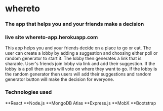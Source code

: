 # whereto

### The app that helps you and your friends make a decision

### live site whereto-app.herokuapp.com

This app helps you and your friends decide on a place to go or eat. The user can create a lobby by adding a suggestion and choosing either poll or random generator to start it. The lobby then generates a link that is sharable. User's friends join lobby via link and add their suggestion. If the lobby is a poll then users will vote on where they want to go. If the lobby is the random generator then users will add their suggestions and random generator button will make the decision for everyone.


### Technologies used
**React
**Node.js
**MongoDB Atlas
**Express.js
**MobX
**Bootstrap
